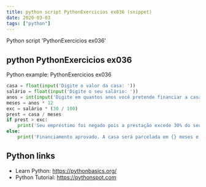 ```yaml
---
title: python script PythonExercicios ex036 (snippet)
date: 2020-03-03
tags: ["python"]
---
```

Python script 'PythonExercicios ex036'


## python PythonExercicios ex036

Python example: PythonExercicios ex036

```python
casa = float(input('Digite o valor da casa: '))
salário = float(input('Digite o seu salário: '))
anos = int(input('Digite em quantos anos você pretende financiar a casa: '))
meses = anos * 12
exc = salário * (30 / 100)
prest = casa / meses
if prest > exc:
    print('Seu empréstimo foi negado pois a prestação excede 30% do seu salário.')
else:
    print('Financiamento aprovado. A casa será parcelada em {} meses e o valor da prestação será de R${:.2f}/mês.'.format(meses, casa / meses))

```

## Python links

- Learn Python: https://pythonbasics.org/
- Python Tutorial: https://pythonspot.com

